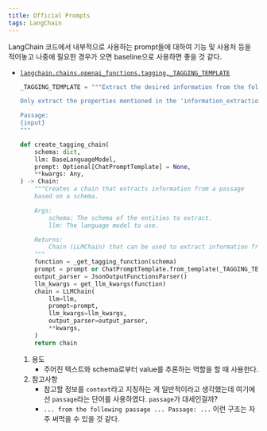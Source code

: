 ```yaml
---
title: Official Prompts
tags: LangChain
---
```


<!--more-->

LangChain 코드에서 내부적으로 사용하는 prompt들에 대하여 기능 및 사용처 등을 적어놓고 나중에 필요한 경우가 오면 baseline으로 사용하면 좋을 것 같다.


- [`langchain.chains.openai_functions.tagging._TAGGING_TEMPLATE`](https://github.com/langchain-ai/langchain/blob/fdfb51ad8daffa1e6e5c6889fd71627697de178e/libs/langchain/langchain/chains/openai_functions/tagging.py#L23)
    ```python
    _TAGGING_TEMPLATE = """Extract the desired information from the following passage.

    Only extract the properties mentioned in the 'information_extraction' function.

    Passage:
    {input}
    """
    ```

    ```python
    def create_tagging_chain(
        schema: dict,
        llm: BaseLanguageModel,
        prompt: Optional[ChatPromptTemplate] = None,
        **kwargs: Any,
    ) -> Chain:
        """Creates a chain that extracts information from a passage
        based on a schema.

        Args:
            schema: The schema of the entities to extract.
            llm: The language model to use.

        Returns:
            Chain (LLMChain) that can be used to extract information from a passage.
        """
        function = _get_tagging_function(schema)
        prompt = prompt or ChatPromptTemplate.from_template(_TAGGING_TEMPLATE)
        output_parser = JsonOutputFunctionsParser()
        llm_kwargs = get_llm_kwargs(function)
        chain = LLMChain(
            llm=llm,
            prompt=prompt,
            llm_kwargs=llm_kwargs,
            output_parser=output_parser,
            **kwargs,
        )
        return chain
    ```

    1. 용도
        - 주어진 텍스트와 schema로부터 value를 추론하는 역할을 할 때 사용한다.
    2. 참고사항
        - 참고할 정보를 `context`라고 지칭하는 게 일반적이라고 생각했는데 여기에선 `passage`라는 단어를 사용하였다. `passage`가 대세인걸까?
        - `... from the following passage ... Passage: ...` 이런 구조는 자주 써먹을 수 있을 것 같다.
